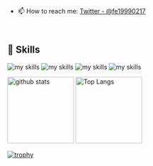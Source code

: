 <br>

- 📫 How to reach me: [Twitter - @fe19990217](https://twitter.com/fe19990217)

<br>

## 🌱 Skills
<img alt="my skills" src="https://skillicons.dev/icons?theme=dark&perline=7&i=html,css,js,ts,react,next,c#" />
<img alt="my skills" src="https://skillicons.dev/icons?theme=dark&perline=7&i=nodejs,nestjs,php,laravel" />
<img alt="my skills" src="https://skillicons.dev/icons?theme=dark&perline=7&i=mysql,mongo" />
<img alt="my skills" src="https://skillicons.dev/icons?theme=dark&perline=7&i=azure,apollo,graphql,docker,figma,notion" />
<br>



<p align=left> 
  <img alt="github stats" height="150px" src="https://github-readme-stats.vercel.app/api?username=funayamateppei&theme=onedark&show_icons=true" />

  <img alt="Top Langs" height="150px" src="http://github-profile-summary-cards.vercel.app/api/cards/productive-time?username=funayamateppei&theme=onedark&utcOffset=9" />
</p>
  
[![trophy](https://github-profile-trophy.vercel.app/?username=funayamateppei&theme=onedark&column=7)](https://github.com/ryo-ma/github-profile-trophy)




